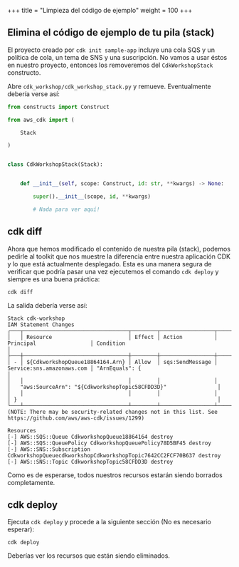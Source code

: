 +++
title = "Limpieza del código de ejemplo"
weight = 100
+++

## Elimina el código de ejemplo de tu pila (stack)


El proyecto creado por `cdk init sample-app` incluye una cola SQS y un política de cola, un tema de SNS y una suscripción. No vamos a usar éstos en nuestro proyecto, entonces los removeremos del `CdkWorkshopStack` constructo.

Abre `cdk_workshop/cdk_workshop_stack.py` y remueve. Eventualmente debería verse así:


```py
from constructs import Construct

from aws_cdk import (

    Stack

)


class CdkWorkshopStack(Stack):


    def __init__(self, scope: Construct, id: str, **kwargs) -> None:

        super().__init__(scope, id, **kwargs)

        # Nada para ver aquí!

```

## cdk diff

Ahora que hemos modificado el contenido de nuestra pila (stack), podemos pedirle al toolkit que nos muestre la diferencia entre nuestra aplicación CDK y lo que está actualmente desplegado. Esta es una manera segura de verificar que podría pasar una vez ejecutemos el comando `cdk deploy` y siempre es una buena práctica:

```
cdk diff
```

La salida debería verse así:

```
Stack cdk-workshop
IAM Statement Changes
┌───┬─────────────────────────────────┬────────┬─────────────────┬───────────────────────────┬─────────────────────────────────────────────────────────────────┐
│   │ Resource                        │ Effect │ Action          │ Principal                 │ Condition                                                       │
├───┼─────────────────────────────────┼────────┼─────────────────┼───────────────────────────┼─────────────────────────────────────────────────────────────────┤
│ - │ ${CdkworkshopQueue18864164.Arn} │ Allow  │ sqs:SendMessage │ Service:sns.amazonaws.com │ "ArnEquals": {                                                  │
│   │                                 │        │                 │                           │   "aws:SourceArn": "${CdkworkshopTopic58CFDD3D}"                │
│   │                                 │        │                 │                           │ }                                                               │
└───┴─────────────────────────────────┴────────┴─────────────────┴───────────────────────────┴─────────────────────────────────────────────────────────────────┘
(NOTE: There may be security-related changes not in this list. See https://github.com/aws/aws-cdk/issues/1299)

Resources
[-] AWS::SQS::Queue CdkworkshopQueue18864164 destroy
[-] AWS::SQS::QueuePolicy CdkworkshopQueuePolicy78D5BF45 destroy
[-] AWS::SNS::Subscription CdkworkshopQueuecdkworkshopCdkworkshopTopic7642CC2FCF70B637 destroy
[-] AWS::SNS::Topic CdkworkshopTopic58CFDD3D destroy
```

Como es de esperarse, todos nuestros recursos estarán siendo borrados completamente.


## cdk deploy

Ejecuta `cdk deploy` y procede a la siguiente sección (No es necesario esperar):

```
cdk deploy
```

Deberías ver los recursos que están siendo eliminados.
